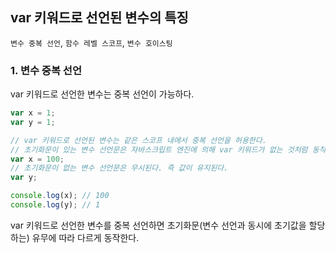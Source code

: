 ## var 키워드로 선언된 변수의 특징
`변수 중복 선언`, `함수 레벨 스코프`, `변수 호이스팅`

### 1. 변수 중복 선언
var 키워드로 선언한 변수는 중복 선언이 가능하다.
```js
var x = 1;
var y = 1;

// var 키워드로 선언된 변수는 같은 스코프 내에서 중복 선언을 허용한다.
// 초기화문이 있는 변수 선언문은 자바스크립트 엔진에 의해 var 키워드가 없는 것처럼 동작한다.
var x = 100;
// 초기화문이 없는 변수 선언문은 무시된다. 즉 값이 유지된다.
var y; 

console.log(x); // 100
console.log(y); // 1
```

var 키워드로 선언한 변수를 중복 선언하면 초기화문(변수 선언과 동시에 초기값을 할당하는) 유무에 따라 다르게 동작한다. 